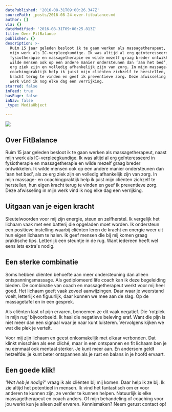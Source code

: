 ```yaml
---
datePublished: '2016-08-31T09:00:26.347Z'
sourcePath: _posts/2016-08-24-over-fitbalance.md
author: []
via: {}
dateModified: '2016-08-31T09:00:25.813Z'
title: Over FitBalance
publisher: {}
description: >-
  Ruim 15 jaar geleden besloot ik te gaan werken als massagetherapeut, naast
  mijn werk als IC-verpleegkundige. Ik was altijd al erg geïnteresseerd in
  fysiotherapie en massagetherapie en wilde mezelf graag breder ontwikkelen. Ik
  wilde mensen ook op een andere manier ondersteunen dan ‘aan het bed’, als ze
  erg ziek zijn en volledig afhankelijk zijn van zorg. In mijn massage- en
  coachingpraktijk help ik juist mijn cliënten zichzelf te herstellen, hun eigen
  kracht terug te vinden en geef ik preventieve zorg. Deze afwisseling in mijn
  werk vind ik nog elke dag een verrijking.
starred: false
inFeed: true
hasPage: false
inNav: false
_type: MediaObject

---
```

![](https://the-grid-user-content.s3-us-west-2.amazonaws.com/a5a9ddb9-dd71-43b8-bd45-ab5d1c9129eb.png)

## **Over FitBalance**

Ruim 15 jaar geleden besloot ik te gaan werken als massagetherapeut, naast mijn werk als IC-verpleegkundige. Ik was altijd al erg geïnteresseerd in fysiotherapie en massagetherapie en wilde mezelf graag breder ontwikkelen. Ik wilde mensen ook op een andere manier ondersteunen dan 'aan het bed', als ze erg ziek zijn en volledig afhankelijk zijn van zorg. In mijn massage- en coachingpraktijk help ik juist mijn cliënten zichzelf te herstellen, hun eigen kracht terug te vinden en geef ik preventieve zorg. Deze afwisseling in mijn werk vind ik nog elke dag een verrijking.

## **Uitgaan van je eigen kracht**

Sleutelwoorden voor mij zijn energie, steun en zelfherstel. Ik vergelijk het lichaam vaak met een batterij die opgeladen moet worden. Ik ondersteun een positieve instelling waarbij cliënten leren de kracht en energie weer uit hun eigen lichaam te halen. Ik geef mensen die bij mij komen graag praktische tips. Letterlijk een steuntje in de rug. Want iedereen heeft wel eens iets extra's nodig.

## **Een sterke combinatie**

Soms hebben cliënten behoefte aan meer ondersteuning dan alleen ontspanningsmassage. Als gediplomeerd life coach kan ik deze begeleiding bieden. De combinatie van coach en massagetherapeut werkt voor mij heel goed. Het lichaam geeft vaak zoveel aanwijzingen. Daar waar je weerstand voelt, letterlijk en figuurlijk, daar kunnen we mee aan de slag. Op de massagetafel en in een gesprek.

Als cliënten last of pijn ervaren, benoemen ze dit vaak negatief. Die 'rotplek in mijn rug' bijvoorbeeld. Ik haal die negatieve beleving eraf. Want die pijn is niet meer dan een signaal waar je naar kunt luisteren. Vervolgens kijken we wat die plek je vertelt.

Voor mij zijn lichaam en geest onlosmakelijk met elkaar verbonden. Dat klinkt misschien als een cliché, maar in een ontspannen en fit lichaam ben je nu eenmaal ook mentaal sterker. Je kunt meer aan. En andersom geldt hetzelfde: je kunt beter ontspannen als je rust en balans in je hoofd ervaart.

## **Een goede klik!**

_'Wat heb je nodig?'_ vraag ik als cliënten bij mij komen. Daar help ik ze bij. Ik zie altijd het potentieel in mensen. Ik vind het fantastisch om er voor anderen te kunnen zijn, ze verder te kunnen helpen. Natuurlijk is elke massagetherapeut en coach anders. Of mijn behandeling of coaching voor jou werkt kun je alleen zelf ervaren. Kennismaken? Neem gerust contact op!